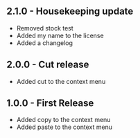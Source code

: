 ## 2.1.0 - Housekeeping update
* Removed stock test
* Added my name to the license
* Added a changelog

## 2.0.0 - Cut release
* Added cut to the context menu

## 1.0.0 - First Release
* Added copy to the context menu
* Added paste to the context menu
